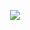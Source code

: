 <p align="center">
  <img src="https://github.com/guidone/lets-form/raw/master/docs/logo/redbot-logo.svg">
</p>
